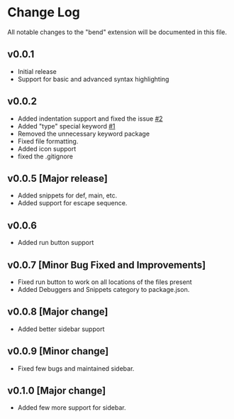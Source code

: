 # Change Log

All notable changes to the "bend" extension will be documented in this file.

## v0.0.1

- Initial release
- Support for basic and advanced syntax highlighting

## v0.0.2

- Added indentation support and fixed the issue [#2](https://github.com/RohanVashisht1234/bend-syntax-highlighter/issues/2)
- Added "type" special keyword [#1](https://github.com/RohanVashisht1234/bend-syntax-highlighter/issues/2)
- Removed the unnecessary keyword package
- Fixed file formatting.
- Added icon support
- fixed the .gitignore

## v0.0.5 [Major release]

- Added snippets for def, main, etc.
- Added support for escape sequence.

## v0.0.6

- Added run button support

## v0.0.7 [Minor Bug Fixed and Improvements]

- Fixed run button to work on all locations of the files present
- Added Debuggers and Snippets category to package.json.

## v0.0.8 [Major change]

- Added better sidebar support

## v0.0.9 [Minor change]

- Fixed few bugs and maintained sidebar.

## v0.1.0 [Major change]

- Added few more support for sidebar.
